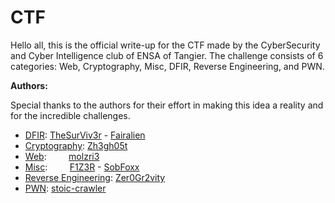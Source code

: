 # CTF

Hello all, this is the official write-up for the CTF made by the CyberSecurity and Cyber Intelligence club of ENSA of Tangier. The challenge consists of 6 categories: Web, Cryptography, Misc, DFIR, Reverse Engineering, and PWN.

**Authors:**

Special thanks to the authors for their effort in making this idea a reality and for the incredible challenges.

- [DFIR](./DFIR):  [TheSurViv3r](https://github.com/Naji077)    -         [Fairalien](https://github.com/alaeddine03)           
- [Cryptography](./CRYPTO): [Zh3gh05t](https://github.com/Zh3gh05t)
- [Web](./WEB): &nbsp;&nbsp;&nbsp;&nbsp;&nbsp;&nbsp;&nbsp;&nbsp;[molzri3](https://github.com/molzri3)
- [Misc](./MISC): &nbsp;&nbsp;&nbsp;&nbsp;&nbsp;&nbsp;&nbsp;&nbsp;[F1Z3R](https://github.com/F1Z3R)           -      [SobFoxx](https://github.com/SobFoxx)
- [Reverse Engineering](./REVENG):  [Zer0Gr2vity](https://github.com/Zer0Gr2vity)
- [PWN](./PWN):     [stoic-crawler](https://github.com/stoic-crawler)
